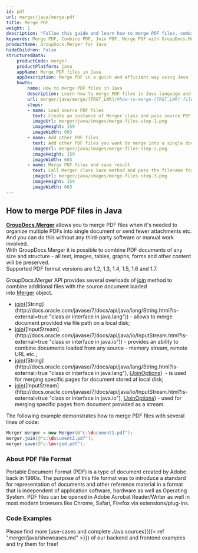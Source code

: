 ```yaml
---
id: pdf
url: merger/java/merge-pdf
title: Merge PDF
weight: 1
description: "Follow this guide and learn how to merge PDF files, combine several PDFs into one using GroupDocs.Merger for Java API and couple lines of code"
keywords: Merge PDF, Combine PDF, Join PDF, Merge PDF with GroupDocs.Merger for Java
productName: GroupDocs.Merger for Java
hideChildren: False
structuredData:
    productCode: merger
    productPlatform: java
    appName: Merge PDF files in Java
    appDescription: Merge PDF in a quick and efficient way using Java language and GroupDocs.Merger for .NET API, without the use of any third-party software like Microsoft or Open Office.
    howTo:
        name: How to merge PDF files in Java 
        description: Learn how to merge PDF files in Java language and GroupDocs.Merger for .NET API, without the use of any third-party software like Microsoft or Open Office.
        url: merger/java/merge/[TRGT_LWR]/#how-to-merge-[TRGT_LWR]-files-in-java
        steps:
        - name: Load source PDF files 
          text: Create an instance of Merger class and pass source PDF file path as a constructor parameter. You may specify absolute or relative file path as per your requirements. 
          imageUrl: merger/java/images/merge-files-step-1.png
          imageHeight: 159
          imageWidth: 603
        - name: Add other PDF files
          text: Add other PDF files you want to merge into a single document with Join method of Merger class.
          imageUrl: merger/java/images/merge-files-step-2.png
          imageHeight: 159
          imageWidth: 603
        - name: Merge PDF files and save result 
          text: Call Merger class Save method and pass the filename for the resultant PDF file as parameter.
          imageUrl: merger/java/images/merge-files-step-3.png
          imageHeight: 159
          imageWidth: 603
---
```


## How to merge PDF files in Java
**[GroupDocs.Merger](https://products.groupdocs.com/merger/java)** allows you to merge PDF files when it's needed to organize multiple PDFs into single document or send fewer attachments etc. And you can do this without any third-party software or manual work involved.  
With GroupDocs.Merger it is possible to combine PDF documents of any size and structure - all text, images, tables, graphs, forms and other content will be preserved.   
Supported PDF format versions are 1.2, 1.3, 1.4, 1.5, 1.6 and 1.7.

GroupDocs.Merger API provides several overloads of [join](https://apireference.groupdocs.com/java/merger/com.groupdocs.merger/Merger#join(java.lang.String)) method to combine additional files with the source document loaded into [Merger](https://apireference.groupdocs.com/java/merger/com.groupdocs.merger/Merger) object. 

* [join](https://apireference.groupdocs.com/java/merger/com.groupdocs.merger/Merger#join(java.lang.String))([String](http://docs.oracle.com/javase/7/docs/api/java/lang/String.html?is-external=true "class or interface in java.lang")) - allows to merge document provided via file path on a local disk; 
* [join](https://apireference.groupdocs.com/java/merger/com.groupdocs.merger/Merger#join(java.io.InputStream))([InputStream](http://docs.oracle.com/javase/7/docs/api/java/io/InputStream.html?is-external=true "class or interface in java.io")) - provides an ability to combine documents loaded from any source - memory stream, remote URL etc.;
* [join](https://apireference.groupdocs.com/java/merger/com.groupdocs.merger/Merger#join(java.lang.String,%20com.groupdocs.merger.domain.options.interfaces.IJoinOptions))([String](http://docs.oracle.com/javase/7/docs/api/java/lang/String.html?is-external=true "class or interface in java.lang"), [IJoinOptions](https://apireference.groupdocs.com/java/merger/com.groupdocs.merger.domain.options.interfaces/IJoinOptions "interface in com.groupdocs.merger.domain.options.interfaces"))  - is used for merging specific pages for document stored at local disk; 
* [join](https://apireference.groupdocs.com/java/merger/com.groupdocs.merger/Merger#join(java.io.InputStream,%20com.groupdocs.merger.domain.options.interfaces.IJoinOptions))([InputStream](http://docs.oracle.com/javase/7/docs/api/java/io/InputStream.html?is-external=true "class or interface in java.io"), [IJoinOptions](https://apireference.groupdocs.com/java/merger/com.groupdocs.merger.domain.options.interfaces/IJoinOptions "interface in com.groupdocs.merger.domain.options.interfaces")) - used for merging specific pages from document provided as a stream.

The following example demonstrates how to merge PDF files with several lines of code:

```java
Merger merger = new Merger(@"c:\document1.pdf"); 
merger.join(@"c:\document2.pdf");
merger.save(@"c:\merged.pdf");
```

### About PDF File Format

Portable Document Format (PDF) is a type of document created by Adobe back in 1990s. The purpose of this file format was to introduce a standard for representation of documents and other reference material in a format that is independent of application software, hardware as well as Operating System. PDF files can be opened in Adobe Acrobat Reader/Writer as well in most modern browsers like Chrome, Safari, Firefox via extensions/plug-ins.

### Code Examples

Please find more [use-cases and complete Java sources]({{< ref "merger/java/showcases.md" >}}) of our backend and frontend examples and try them for free!